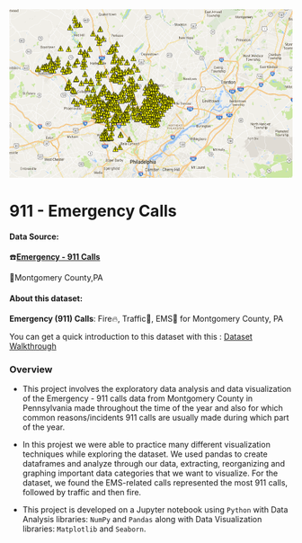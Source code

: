 <img src='image/ecp.png' width='1400' height='300'>

# 911 - Emergency Calls 
    
    
#### Data Source:  

:phone:[**Emergency - 911 Calls**](https://www.kaggle.com/mchirico/montcoalert)  

:round_pushpin:Montgomery County,PA

#### About this dataset:  

**Emergency (911) Calls**: Fire:fire:, Traffic:vertical_traffic_light:, EMS:hospital: for Montgomery County, PA  

You can get a quick introduction to this dataset with this : [Dataset Walkthrough](https://www.kaggle.com/mchirico/dataset-walk-through-911)

### Overview
- This project involves the exploratory data analysis and data visualization of the Emergency - 911 calls data from Montgomery County in Pennsylvania made throughout the time of the year and also for which common reasons/incidents 911 calls are usually made during which part of the year.

- In this projest we were able to practice many different visualization techniques while exploring the dataset. We used pandas to create dataframes and analyze through our data, extracting, reorganizing and graphing important data categories that we want to visualize. For the dataset, we found the EMS-related calls represented the most 911 calls, followed by traffic and then fire.

- This project is developed on a Jupyter notebook using `Python` with Data Analysis libraries: `NumPy` and `Pandas` along with Data Visualization libraries: `Matplotlib` and `Seaborn`.


